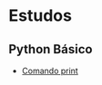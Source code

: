 # **Estudos**
## **Python Básico**
- [Comando print](https://github.com/Marcelo-4ever/Estudo/blob/main/Estudos/print.md)
